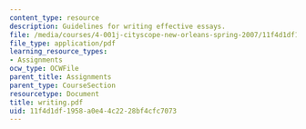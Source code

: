 ```yaml
---
content_type: resource
description: Guidelines for writing effective essays.
file: /media/courses/4-001j-cityscope-new-orleans-spring-2007/11f4d1df1958a0e44c2228bf4cfc7073_writing.pdf
file_type: application/pdf
learning_resource_types:
- Assignments
ocw_type: OCWFile
parent_title: Assignments
parent_type: CourseSection
resourcetype: Document
title: writing.pdf
uid: 11f4d1df-1958-a0e4-4c22-28bf4cfc7073
---
```

